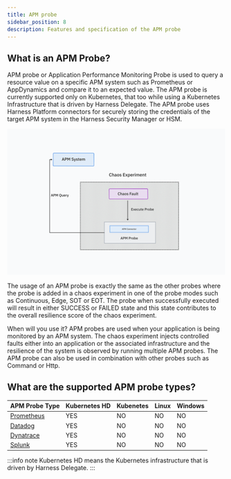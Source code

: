 ```yaml
---
title: APM probe
sidebar_position: 8
description: Features and specification of the APM probe
---
```


## What is an APM Probe?
APM probe or Application Performance Monitoring Probe is used to query a resource value on a specific APM system such as Prometheus or AppDynamics and compare it to an expected value. The APM probe is currently supported only on Kubernetes, that too while using a Kubernetes Infrastructure that is driven by Harness Delegate. The APM probe uses Harness Platform connectors for securely storing the credentials of the target APM system in the Harness Security Manager or HSM.

![APM Probe](../static/apm-probe/apm-probe/apm-probe.png)

The usage of an APM probe is exactly the same as the other probes where the probe is added in a chaos experiment in one of the probe modes such as Continuous, Edge, SOT or EOT. The probe when successfully executed will result in either SUCCESS or FAILED state and this state contributes to the overall resilience score of the chaos experiment.

When will you use it?
APM probes are used when your application is being monitored by an APM system. The chaos experiment injects controlled faults either into an application or the associated infrastructure and the resilience of the system is observed by running multiple APM probes. The APM probe can also be used in combination with other probes such as Command or Http.

## What are the supported APM probe types?

| APM Probe Type | Kubernetes HD | Kubenetes | Linux | Windows |
|---------------|--------------|-----------|-------|---------|
| [Prometheus](./prometheus-probe) | YES | NO | NO | NO |
| [Datadog](../datadog-probe) | YES | NO | NO | NO |
| [Dynatrace](../dynatrace-probe) | YES | NO | NO | NO |
| [Splunk](./splunk-probe) | YES | NO | NO | NO |

:::info note
Kubernetes HD means the Kubernetes infrastructure that is driven by Harness Delegate.
:::
